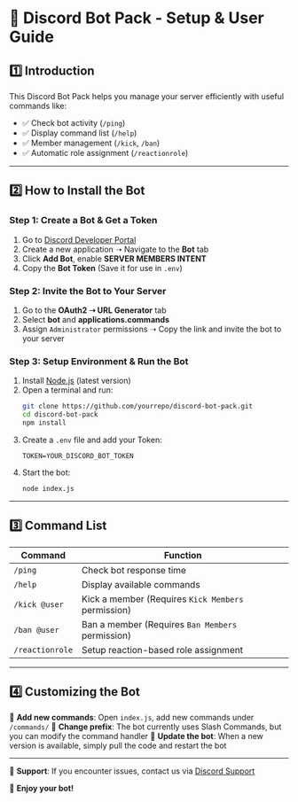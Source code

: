 # 📜 Discord Bot Pack - Setup & User Guide

## **1️⃣ Introduction**
This Discord Bot Pack helps you manage your server efficiently with useful commands like:
- ✅ Check bot activity (`/ping`)
- ✅ Display command list (`/help`)
- ✅ Member management (`/kick`, `/ban`)
- ✅ Automatic role assignment (`/reactionrole`)

---

## **2️⃣ How to Install the Bot**
### **Step 1: Create a Bot & Get a Token**
1. Go to [Discord Developer Portal](https://discord.com/developers/applications)
2. Create a new application ➝ Navigate to the **Bot** tab
3. Click **Add Bot**, enable **SERVER MEMBERS INTENT**
4. Copy the **Bot Token** (Save it for use in `.env`)

### **Step 2: Invite the Bot to Your Server**
1. Go to the **OAuth2 ➝ URL Generator** tab
2. Select **bot** and **applications.commands**
3. Assign `Administrator` permissions ➝ Copy the link and invite the bot to your server

### **Step 3: Setup Environment & Run the Bot**
1. Install [Node.js](https://nodejs.org/) (latest version)
2. Open a terminal and run:
   ```bash
   git clone https://github.com/yourrepo/discord-bot-pack.git
   cd discord-bot-pack
   npm install
   ```
3. Create a `.env` file and add your Token:
   ```env
   TOKEN=YOUR_DISCORD_BOT_TOKEN
   ```
4. Start the bot:
   ```bash
   node index.js
   ```

---

## **3️⃣ Command List**
| Command        | Function |
|--------------|----------|
| `/ping`      | Check bot response time |
| `/help`      | Display available commands |
| `/kick @user` | Kick a member (Requires `Kick Members` permission) |
| `/ban @user` | Ban a member (Requires `Ban Members` permission) |
| `/reactionrole` | Setup reaction-based role assignment |

---

## **4️⃣ Customizing the Bot**
📌 **Add new commands**: Open `index.js`, add new commands under `/commands/`
📌 **Change prefix**: The bot currently uses Slash Commands, but you can modify the command handler
📌 **Update the bot**: When a new version is available, simply pull the code and restart the bot

---

🎯 **Support**: If you encounter issues, contact us via [Discord Support](https://discord.gg/yourserver)

🚀 **Enjoy your bot!**

